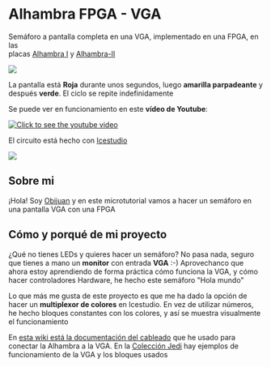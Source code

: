 # Alhambra FPGA - VGA

Semáforo a pantalla completa en una VGA, implementado en una FPGA, en las  
placas [Alhambra I](https://github.com/FPGAwars/icezum/wiki) y [Alhambra-II](https://github.com/FPGAwars/Alhambra-II-FPGA)

![](https://github.com/Obijuan/semaforos/raw/master/ejemplos/Alhambra-FPGA-VGA/img/FPGA-VGA-01.jpg)

La pantalla está **Roja** durante unos segundos, luego **amarilla parpadeante** y después **verde**. El ciclo se repite indefinidamente

Se puede ver en funcionamiento en este **vídeo de Youtube**:

[![Click to see the youtube video](http://img.youtube.com/vi/lzjR98Qk1H4/0.jpg)](https://www.youtube.com/watch?v=lzjR98Qk1H4)

El circuito está hecho con [Icestudio](https://github.com/FPGAwars/icestudio)

![](https://github.com/Obijuan/semaforos/raw/master/ejemplos/Alhambra-FPGA-VGA/img/FPGA-VGA-02.jpg)

## Sobre mi

¡Hola! Soy [Obijuan](https://es.wikipedia.org/wiki/Juan_Gonz%C3%A1lez_G%C3%B3mez) y en este microtutorial vamos a hacer un semáforo en una pantalla VGA con una FPGA

## Cómo y porqué de mi proyecto

¿Qué no tienes LEDs y quieres hacer un semáforo? No pasa nada, seguro que tienes a mano un **monitor** con entrada **VGA** :-)  Aprovechanco que ahora estoy aprendiendo de forma práctica cómo funciona la VGA, y cómo hacer controladores Hardware, he hecho este semáforo "Hola mundo"

Lo que más me gusta de este proyecto es que me ha dado la opción de hacer un **multiplexor de colores** en Icestudio. En vez de utilizar números, he hecho bloques constantes con los colores, y así se muestra visualmente el funcionamiento

En [esta wiki está la documentación del cableado](https://github.com/Obijuan/MonsterLED/wiki) que he usado para conectar la Alhambra a la VGA. En la [Colección Jedi](https://github.com/FPGAwars/Collection-Jedi/tree/master/examples/VGA) hay ejemplos de funcionamiento de la VGA y los bloques usados
